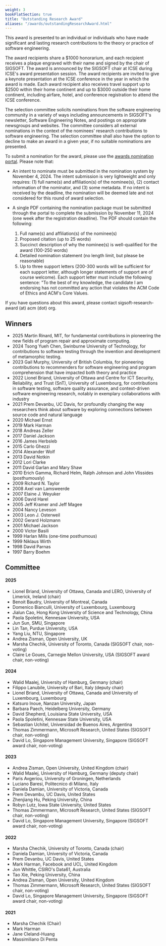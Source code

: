 ```yaml
---
weight: 3
bookFlatSection: true
title: "Outstanding Research Award"
aliases: "/awards/outstandingResearchAward.html"
---
```


This award is presented to an individual or individuals who have made significant and lasting research contributions to the theory or practice of software engineering.

The award recipients share a $1000 honorarium, and each recipient receives a plaque engraved with their name and signed by the chair of SIGSOFT. The award is announced by the SIGSOFT chair at ICSE during ICSE's award presentation session. The award recipients are invited to give a keynote presentation at the ICSE conference in the year in which the award is made. Each award recipient also receives travel support up to $2500 within their home continent and up to $3000 outside their home continent, including airfare, hotel, and conference registration to attend the ICSE conference.

The selection committee solicits nominations from the software engineering community in a variety of ways including announcements in SIGSOFT's newsletter, Software Engineering Notes, and postings on appropriate newsgroups and websites. The committee considers all external nominations in the context of the nominees' research contributions to software engineering. The selection committee shall also have the option to decline to make an award in a given year, if no suitable nominations are presented.

To submit a nomination for the award, please use the [awards nomination portal](https://sigsoft-awards.hotcrp.com/). Please note that:

* An intent to nominate must be submitted in the nomination system by November 4, 2024. The intent submission is very lightweight and only requires: (1) full name(s) and afﬁliation(s) of the nominee(s), (2) contact information of the nominator, and (3) some metadata. If no intent is received by the deadline, the nomination will be deemed late and not considered for this round of award selection.

* A single PDF containing the nomination package must be submitted through the portal to complete the submission by November 11, 2024 (one week after the registration deadline). The PDF should contain the following:
  1. Full name(s) and afﬁliation(s) of the nominee(s)
  2. Proposed citation (up to 25 words)
  3. Succinct description of why the nominee(s) is well-qualiﬁed for the award (100-250 words)
  4. Detailed nomination statement (no length limit, but please be reasonable)
  5. Up to three support letters (200-300 words will be sufﬁcient for each support letter, although longer statements of support are of course welcome). Each support letter must include the following sentence: "To the best of my knowledge, the candidate I am endorsing has not committed any action that violates the ACM Code of Ethics and ACM's Core Values.

If you have questions about this award, please contact sigsoft-research-award (at) acm (dot) org.

## Winners
- 2025  Martin Rinard, MIT, for fundamental contributions in pioneering the new fields of program repair and approximate computing.
- 2024  Tsong Yueh Chen, Swinburne University of Technology, for contributions to software testing through the invention and development of metamorphic testing.
- 2023  Gail Murphy, University of British Columbia, for pioneering contributions to recommenders for software engineering and program comprehension that have impacted both theory and practice
- 2022	Lionel Briand, University of Ottawa and Centre for ICT Security, Reliability, and Trust (SnT), University of Luxembourg, for contributions in software testing, software quality assurance, and context-driven software engineering research, notably in exemplary collaborations with industry
- 2021	Prem Devanbu, UC Davis, for profoundly changing the way researchers think about software by exploring connections between source code and natural language
- 2020	Michael Ernst
- 2019	Mark Harman
- 2018	Andreas Zeller
- 2017	Daniel Jackson
- 2016	James Herbsleb
- 2015	Carlo Ghezzi
- 2014	Alexander Wolf
- 2013	David Notkin
- 2012	Lori Clarke
- 2011	David Garlan and Mary Shaw
- 2010	Erich Gamma, Richard Helm, Ralph Johnson and John Vlissides (posthumously)
- 2009	Richard N. Taylor
- 2008	Axel van Lamsweerde
- 2007	Elaine J. Weyuker
- 2006	David Harel
- 2005	Jeff Kramer and Jeff Magee
- 2004	Nancy Leveson
- 2003	Leon J. Osterweil
- 2002	Gerard Holzmann
- 2001	Michael Jackson
- 2000	Victor Basili
- 1999	Harlan Mills (one-time posthumous)
- 1999	Niklaus Wirth
- 1998	David Parnas
- 1997	Barry Boehm

## Committee

#### 2025
- Lionel Briand, University of Ottawa, Canada and LERO, University of Limerick, Ireland (chair)
- Benoit Baudry, University of Montreal, Canada
- Domenico Bianculli, University of Luxembourg, Luxembourg
- Jialun Cao, Hong Kong University of Science and Technology, China
- Paola Spoletini, Kennesaw University, USA
- Jun Sun, SMU, Singapore
- Lin Tan, Purdue University, USA
- Yang Liu, NTU, Singapore
- Andrea Zisman, Open University, UK
- Marsha Chechik, University of Toronto, Canada  (SIGSOFT chair, non-voting)
- Claire Le Goues, Carnegie Mellon University, USA (SIGSOFT award chair, non-voting)

#### 2024
- Walid Maalej, University of Hamburg, Germany (chair)
- Filippo Lanubile, University of Bari, Italy (deputy chair)
- Lionel Briand, University of Ottawa, Canada and University of Luxembourg, Luxembourg
- Katsuro Inoue, Nanzan University, Japan
- Barbara Paech, Heidelberg University, Germany
- David Shepherd, Louisiana State University, USA 
- Paola Spoletini, Kennesaw State University, USA
- Sebastian Uchitel, Universidad de Buenos Aires, Argentina
- Thomas Zimmermann, Microsoft Research, United States (SIGSOFT chair, non-voting)
- David Lo, Singapore Management University, Singapore (SIGSOFT award chair, non-voting)

#### 2023
- Andrea Zisman, Open University, United Kingdom (chair)
- Walid Maalej, University of Hamburg, Germany (deputy chair)
- Paris Avgeriou, University of Groningen, Netherlands
- Luciano Baresi, Politecnico di Milano, Italy
- Daniela Damian, University of Victoria, Canada
- Prem Devambu, UC Davis, United States 
- Zhenjiang Hu, Peking University, China
- Robyn Lutz, Iowa State University, United States
- Thomas Zimmermann, Microsoft Research, United States (SIGSOFT chair, non-voting)
- David Lo, Singapore Management University, Singapore (SIGSOFT award chair, non-voting)

#### 2022
- Marsha Chechik, University of Toronto, Canada (chair)
- Daniela Damian, University of Victoria, Canada
- Prem Devanbu, UC Davis, United States
- Mark Harman, Facebook and UCL, United Kingdom
- Jon Whittle, CSIRO's Data61, Australia
- Tao Xie, Peking University, China
- Andrea Zisman, Open University, United Kingdom
- Thomas Zimmermann, Microsoft Research, United States (SIGSOFT chair, non-voting)
- David Lo, Singapore Management University, Singapore (SIGSOFT award chair, non-voting)
#### 2021
- Marsha Chechik (Chair)
- Mark Harman
- Jane Cleland-Huang
- Massimiliano Di Penta
